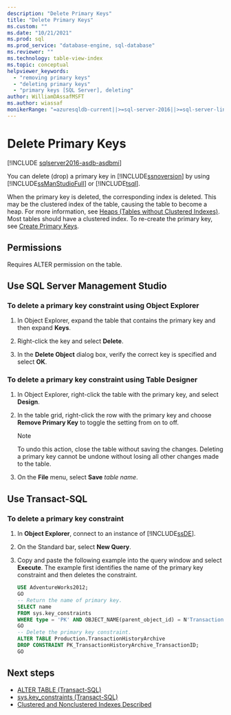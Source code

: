 ```yaml
---
description: "Delete Primary Keys"
title: "Delete Primary Keys"
ms.custom: ""
ms.date: "10/21/2021"
ms.prod: sql
ms.prod_service: "database-engine, sql-database"
ms.reviewer: ""
ms.technology: table-view-index
ms.topic: conceptual
helpviewer_keywords: 
  - "removing primary keys"
  - "deleting primary keys"
  - "primary keys [SQL Server], deleting"
author: WilliamDAssafMSFT
ms.author: wiassaf
monikerRange: "=azuresqldb-current||>=sql-server-2016||>=sql-server-linux-2017||=azuresqldb-mi-current"
---
```

# Delete Primary Keys

[!INCLUDE [sqlserver2016-asdb-asdbmi](../../includes/applies-to-version/sqlserver2016-asdb-asdbmi.md)]

  You can delete (drop) a primary key in [!INCLUDE[ssnoversion](../../includes/ssnoversion-md.md)] by using [!INCLUDE[ssManStudioFull](../../includes/ssmanstudiofull-md.md)] or [!INCLUDE[tsql](../../includes/tsql-md.md)]. 

  When the primary key is deleted, the corresponding index is deleted. This may be the clustered index of the table, causing the table to become a heap. For more information, see [Heaps (Tables without Clustered Indexes)](../indexes/heaps-tables-without-clustered-indexes.md). Most tables should have a clustered index. To re-create the primary key, see [Create Primary Keys](create-primary-keys.md).
    
## <a name="Security"></a><a name="Permissions"></a> Permissions  
 Requires ALTER permission on the table.  
  
##  <a name="SSMSProcedure"></a> Use SQL Server Management Studio  
  
### To delete a primary key constraint using Object Explorer  
  
1.  In Object Explorer, expand the table that contains the primary key and then expand **Keys**.  
  
2.  Right-click the key and select **Delete**.  
  
3.  In the **Delete Object** dialog box, verify the correct key is specified and select **OK**.  
  
### To delete a primary key constraint using Table Designer  
  
1.  In Object Explorer, right-click the table with the primary key, and select **Design**.  
  
2.  In the table grid, right-click the row with the primary key and choose **Remove Primary Key** to toggle the setting from on to off.  
  
    > [!NOTE]  
    >  To undo this action, close the table without saving the changes. Deleting a primary key cannot be undone without losing all other changes made to the table.  
  
3.  On the **File** menu, select **Save** _table name_.  
  
##  <a name="TsqlProcedure"></a> Use Transact-SQL  
  
### To delete a primary key constraint  
  
1.  In **Object Explorer**, connect to an instance of [!INCLUDE[ssDE](../../includes/ssde-md.md)].  
  
2.  On the Standard bar, select **New Query**.  
  
3.  Copy and paste the following example into the query window and select **Execute**. The example first identifies the name of the primary key constraint and then deletes the constraint.  
  
    ```sql  
    USE AdventureWorks2012;  
    GO  
    -- Return the name of primary key.  
    SELECT name  
    FROM sys.key_constraints  
    WHERE type = 'PK' AND OBJECT_NAME(parent_object_id) = N'TransactionHistoryArchive';  
    GO  
    -- Delete the primary key constraint.  
    ALTER TABLE Production.TransactionHistoryArchive  
    DROP CONSTRAINT PK_TransactionHistoryArchive_TransactionID;   
    GO  
    ```  
 
## Next steps

 - [ALTER TABLE &#40;Transact-SQL&#41;](../../t-sql/statements/alter-table-transact-sql.md)
 - [sys.key_constraints &#40;Transact-SQL&#41;](../../relational-databases/system-catalog-views/sys-key-constraints-transact-sql.md)  
 - [Clustered and Nonclustered Indexes Described](../indexes/clustered-and-nonclustered-indexes-described.md)

  